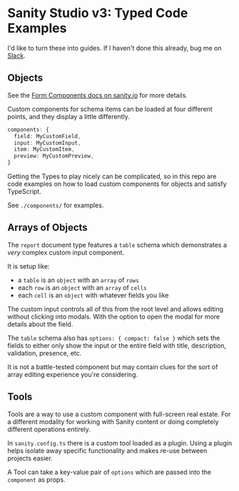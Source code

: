 # Sanity Studio v3: Typed Code Examples

I'd like to turn these into guides. If I haven't done this already, bug me on [Slack](https://slack.sanity.io/).

## Objects

See the [Form Components docs on sanity.io](https://www.sanity.io/docs/form-components-reference) for more details.

Custom components for schema items can be loaded at four different points, and they display a little differently.

```ts
components: {
  field: MyCustomField,
  input: MyCustomInput,
  item: MyCustomItem,
  preview: MyCustomPreview,
}
```

Getting the Types to play nicely can be complicated, so in this repo are code examples on how to load custom components for objects and satisfy TypeScript.

See `./components/` for examples.

## Arrays of Objects

The `report` document type features a `table` schema which demonstrates a *very* complex custom input component.

It is setup like:

* a `table` is an `object` with an `array` of `rows`
* each `row` is an `object` with an `array` of `cells`
* each `cell` is an `object` with whatever fields you like

The custom input controls all of this from the root level and allows editing without clicking into modals. With the option to open the modal for more details about the field.

The `table` schema also has `options: { compact: false }` which sets the fields to either only show the input or the entire field with title, description, validation, presence, etc.

It is not a battle-tested component but may contain clues for the sort of array editing experience you're considering.

## Tools

Tools are a way to use a custom component with full-screen real estate. For a different modality for working with Sanity content or doing completely different operations entirely.

In `sanity.config.ts` there is a custom tool loaded as a plugin. Using a plugin helps isolate away specific functionality and makes re-use between projects easier.

A Tool can take a key-value pair of `options` which are passed into the `component` as props.
